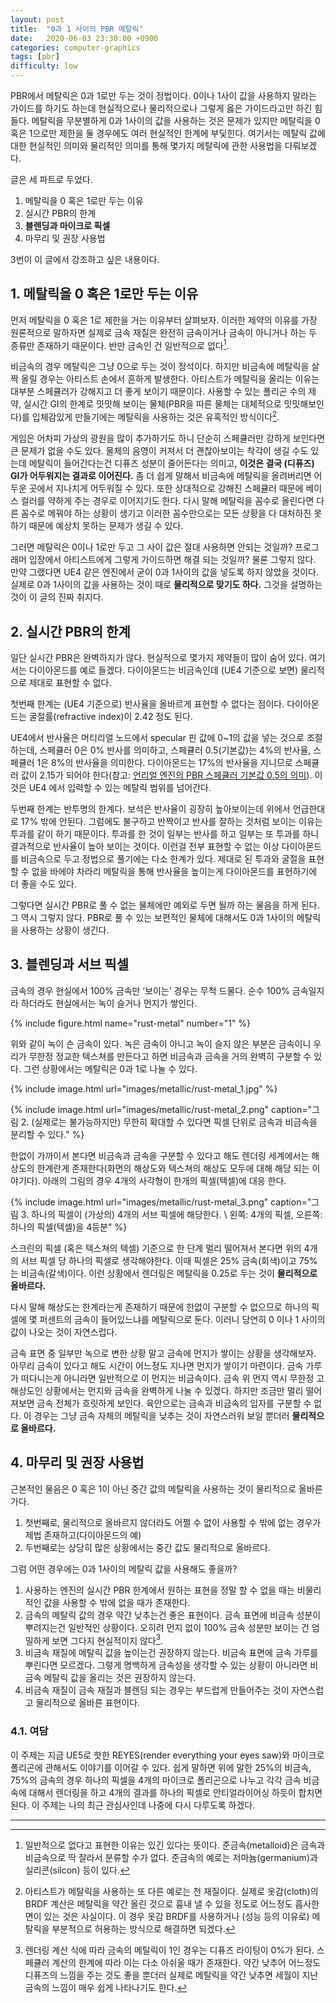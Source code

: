 ```yaml
---
layout: post
title:  "0과 1 사이의 PBR 메탈릭"
date:   2020-06-03 23:30:00 +0900
categories: computer-graphics
tags: [pbr]
difficulty: low
---
```

PBR에서 메탈릭은 0과 1로만 두는 것이 정법이다. 0이나 1사이 값을 사용하지 말라는 가이드를 하기도 하는데 현실적으로나 물리적으로나 그렇게 옳은 가이드라고만 하긴 힘들다.
메탈릭을 무분별하게 0과 1사이의 값을 사용하는 것은 문제가 있지만 메탈릭을 0 혹은 1으로만 제한을 둘 경우에도 여러 현실적인 한계에 부딫힌다. 여기서는 메탈릭 값에 대한 현실적인 의미와 물리적인 의미를 통해 몇가지 메탈릭에 관한 사용법을 다뤄보겠다.

글은 세 파트로 두었다.

1. 메탈릭을 0 혹은 1로만 두는 이유
2. 실시간 PBR의 한계
3. **블렌딩과 마이크로 픽셀**
4. 마무리 및 권장 사용법

3번이 이 글에서 강조하고 싶은 내용이다.

## 1. 메탈릭을 0 혹은 1로만 두는 이유

먼저 메탈릭을 0 혹은 1로 제한을 거는 이유부터 살펴보자. 이러한 제약의 이유를 가장 원론적으로 말하자면 실제로 금속 재질은 완전히 금속이거나 금속이 아니거나 하는 두 종류만 존재하기 때문이다. 반만 금속인 건 일반적으로 없다[^1].

비금속의 경우 메탈릭은 그냥 0으로 두는 것이 정석이다. 하지만 비금속에 메탈릭을 살짝 올릴 경우는 아티스트 손에서 흔하게 발생한다. 아티스트가 메탈릭을 올리는 이유는 대부분 스페큘러가 강해지고 더 좋게 보이기 때문이다. 사용할 수 있는 폴리곤 수의 제약, 실시간 GI의 한계로 밋밋해 보이는 물체(PBR을 따른 물체는 대체적으로 밋밋해보인다)를 입체감있게 만들기에는 메탈릭을 사용하는 것은 유혹적인 방식이다[^2].

게임은 어차피 가상의 광원을 많이 추가하기도 하니 단순히 스페큘러만 강하게 보인다면 큰 문제가 없을 수도 있다.
물체의 음영이 커져서 더 괜찮아보이는 착각이 생길 수도 있는데 메탈릭이 들어간다는건 디퓨즈 성분이 줄어든다는 의미고, **이것은 결국 (디퓨즈) GI가 어두워지는 결과로 이어진다.** 좀 더 쉽게 말해서 비금속에 메탈릭을 올려버리면 어두운 곳에서 지나치게 어두워질 수 있다. 또한 상대적으로 강해진 스페큘러 때문에 베이스 컬러를 약하게 주는 경우로 이어지기도 한다. 다시 말해 메탈릭을 꼼수로 올린다면 다른 꼼수로 메꿔야 하는 상황이 생기고 이러한 꼼수만으로는 모든 상황을 다 대처하진 못하기 때문에 예상치 못하는 문제가 생길 수 있다.

그러면 메탈릭은 0이나 1로만 두고 그 사이 값은 절대 사용하면 안되는 것일까? 프로그래머 입장에서 아티스트에게 그렇게 가이드하면 해결 되는 것일까? 물론 그렇지 않다. 만약 그랬다면 UE4 같은 엔진에서 굳이 0과 1사이의 값을 넣도록 하지 않았을 것이다. 실제로 0과 1사이의 값을 사용하는 것이 때로 **물리적으로 맞기도 하다.** 그것을 설명하는 것이 이 글의 진짜 취지다.

## 2. 실시간 PBR의 한계

일단 실시간 PBR은 완벽하지가 않다. 현실적으로 몇가지 제약들이 많이 숨어 있다. 여기서는 다이아몬드를 예로 들겠다. 다이아몬드는 비금속인데 (UE4 기준으로 보면) 물리적으로 제대로 표현할 수 없다.

첫번째 한계는 (UE4 기준으로) 반사율을 올바르게 표현할 수 없다는 점이다. 다이아몬드는 굴절률(refractive index)이 2.42 정도 된다.

UE4에서 반사율은 머티리얼 노드에서 specular 핀 값에 0~1의 값을 넣는 것으로 조절하는데, 스페큘러 0은 0% 반사를 의미하고, 스페큘러 0.5(기본값)는 4%의 반사율, 스페큘러 1은 8%의 반사율을 의미한다. 다이아몬드는 17%의 반사율을 지니므로 스페큘러 값이 2.15가 되어야 한다(참고: [언리얼 엔진의 PBR 스페큘러 기본값 0.5의 의미](/2017-07-05-meaning-of-specular-0-5)). 이것은 UE4 에서 입력할 수 있는 메탈릭 범위를 넘어간다.

두번째 한계는 반투명의 한계다. 보석은 반사율이 굉장히 높아보이는데 위에서 언급한대로 17% 밖에 안된다. 그럼에도 불구하고 반짝이고 반사를 잘하는 것처럼 보이는 이유는 투과를 같이 하기 때문이다. 투과를 한 것이 일부는 반사를 하고 일부는 또 투과를 하니 결과적으로 반사율이 높아 보이는 것이다. 이런걸 전부 표현할 수 없는 이상 다이아몬드를 비금속으로 두고 정법으로 풀기에는 다소 한계가 있다. 제대로 된 투과와 굴절을 표현할 수 없을 바에야 차라리 메탈릭을 통해 반사율을 높이는게 다이아몬드를 표현하기에 더 좋을 수도 있다.

그렇다면 실시간 PBR로 풀 수 없는 물체에만 예외로 두면 될까 하는 물음을 하게 된다. 그 역시 그렇지 않다. PBR로 풀 수 있는 보편적인 물체에 대해서도 0과 1사이의 메탈릭을 사용하는 상황이 생긴다.

## 3. 블렌딩과 서브 픽셀

금속의 경우 현실에서 100% 금속만 ‘보이는’ 경우는 무척 드물다. 순수 100% 금속일지라 하더라도 현실에서는 녹이 슬거나 먼지가 쌓인다.

{% include figure.html name="rust-metal" number="1" %}

위와 같이 녹이 슨 금속이 있다. 녹은 금속이 아니고 녹이 슬지 않은 부분은 금속이니 우리가 무한정 정교한 텍스쳐를 만든다고 하면 비금속과 금속을 거의 완벽히 구분할 수 있다. 그런 상황에서는 메탈릭은 0과 1로 나눌 수 있다.

{% include image.html url="images/metallic/rust-metal_1.jpg" %}

{% include image.html url="images/metallic/rust-metal_2.png" caption="그림 2. (실제로는 불가능하지만) 무한히 확대할 수 있다면 픽셀 단위로 금속과 비금속을 분리할 수 있다." %}

한없이 가까이서 본다면 비금속과 금속을 구분할 수 있다고 해도 렌더링 세계에서는 해상도의 한계란게 존재한다(화면의 해상도와 텍스쳐의 해상도 모두에 대해 해당 되는 이야기다).
아래의 그림의 경우 4개의 사각형이 한개의 픽셀(텍셀)에 대응 한다.

{% include image.html url="images/metallic/rust-metal_3.png" caption="그림 3. 하나의 픽셀이 (가상의) 4개의 서브 픽셀에 해당한다. \\
왼쪽: 4개의 픽셀, 오른쪽: 하나의 픽셀(텍셀)을 4등분" %}

스크린의 픽셀 (혹은 텍스쳐의 텍셀) 기준으로 한 단계 멀리 떨어져서 본다면 위의 4개의 서브 픽셀 당 하나의 픽셀로 생각해야한다. 이때 픽셀은 25% 금속(회색)이고 75%는 비금속(갈색)이다. 이런 상황에서 렌더링은 메탈릭을 0.25로 두는 것이 **물리적으로 올바르다.**

다시 말해 해상도는 한계라는게 존재하기 때문에 한없이 구분할 수 없으므로 하나의 픽셀에 몇 퍼센트의 금속이 들어있느냐를 메탈릭으로 둔다. 이러니 당연히 0 이나 1 사이의 값이 나오는 것이 자연스럽다.

금속 표면 중 일부만 녹으로 변한 상황 말고 금속에 먼지가 쌓이는 상황을 생각해보자. 아무리 금속이 있다고 해도 시간이 어느정도 지나면 먼지가 쌓이기 마련이다. 금속 가루가 떠다니는게 아니라면 일반적으로 이 먼지는 비금속이다. 금속 위 먼지 역시 무한정 고해상도인 상황에서는 먼지와 금속을 완벽하게 나눌 수 있겠다. 하지만 조금만 멀리 떨어져보면 금속 전체가 흐릿하게 보인다. 육안으로는 금속과 비금속의 입자를 구분할 수 없다. 이 경우는 그냥 금속 자체의 메탈릭을 낮추는 것이 자연스러워 보일 뿐더러 **물리적으로 올바르다.**

## 4. 마무리 및 권장 사용법

근본적인 물음은 0 혹은 1이 아닌 중간 값의 메탈릭을 사용하는 것이 물리적으로 올바른가다.

1. 첫번째로, 물리적으로 올바르지 않더라도 어쩔 수 없이 사용할 수 밖에 없는 경우가 제법 존재하고(다이아몬드의 예)
2. 두번째로는 상당히 많은 상황에서는 중간 값도 물리적으로 올바르다.

그럼 어떤 경우에는 0과 1사이의 메탈릭 값을 사용해도 좋을까?

1. 사용하는 엔진의 실시간 PBR 한계에서 원하는 표현을 정말 할 수 없을 때는 비물리적인 값을 사용할 수 밖에 없을 때가 존재한다.
2. 금속의 메탈릭 값의 경우 약간 낮추는건 좋은 표현이다. 금속 표면에 비금속 성분이 뿌려지는건 일반적인 상황이다. 오히려 먼지 없이 100% 금속 성분만 보이는 건 엄밀하게 보면 그다지 현실적이지 않다[^3].
3. 비금속 재질에 메탈릭 값을 높이는건 권장하지 않는다. 비금속 표면에 금속 가루를 뿌린다면 모르겠다. 그렇게 명백하게 금속성을 생각할 수 있는 상황이 아니라면 비금속 메탈릭 값을 올리는 것은 권장하지 않는다.
4. 비금속 재질이 금속 재질과 블렌딩 되는 경우는 부드럽게 만들어주는 것이 자연스럽고 물리적으로 올바른 표현이다.

### 4.1. 여담
이 주제는 지금 UE5로 핫한 REYES(render everything your eyes saw)와 마이크로 폴리곤에 관해서도 이야기를 이어갈 수 있다. 쉽게 말하면 위에 말한 25%의 비금속, 75%의 금속의 경우 하나의 픽셀을 4개의 마이크로 폴리곤으로 나누고 각각 금속 비금속에 대해서 렌더링을 하고 4개의 결과를 하나의 픽셀로 안티얼라이어싱 하듯이 합치면 된다. 이 주제는 나의 최근 관심사인데 나중에 다시 다루도록 하겠다.

---

[^1]: 일반적으로 없다고 표현한 이유는 있긴 있다는 뜻이다. 준금속(metalloid)은 금속과 비금속으로 딱 잘라서 분류할 수가 없다. 준금속의 예로는 저마늄(germanium)과 실리콘(silcon) 등이 있다.
[^2]: 아티스트가 메탈릭을 사용하는 또 다른 예로는 천 재질이다. 실제로 옷감(cloth)의 BRDF 계산은 메탈릭을 약간 올린 것으로 흉내 낼 수 있을 정도로 어느정도 흡사한면이 있는 것은 사실이다. 이 경우 옷감 BRDF를 사용하거나 (성능 등의 이유로) 메탈릭을 부분적으로 허용하는 방식으로 해결하면 되겠다.
[^3]: 렌더링 계산 식에 따라 금속의 메탈릭이 1인 경우는 디퓨즈 라이팅이 0%가 된다. 스페큘러 계산의 한계에 따라 이는 다소 아쉬울 때가 존재한다. 약간 낮추어 어느정도 디퓨즈의 느낌을 주는 것도 좋을 뿐더러 실제로 메탈릭을 약간 낮추면 세월이 지난 금속의 느낌이 매우 쉽게 나타나기도 한다.
